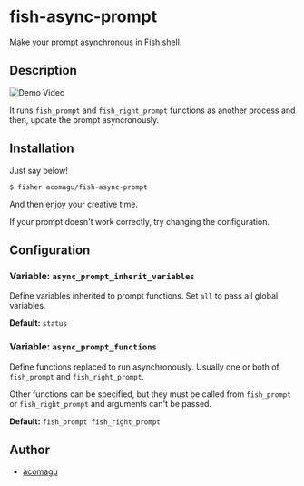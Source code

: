 # fish-async-prompt

Make your prompt asynchronous in Fish shell.

## Description

![Demo Video](demo.gif)

It runs `fish_prompt` and `fish_right_prompt` functions as another process and then, update the prompt asyncronously.

## Installation

Just say below!

```
$ fisher acomagu/fish-async-prompt
```

And then enjoy your creative time.

If your prompt doesn't work correctly, try changing the configuration.

## Configuration

### Variable: `async_prompt_inherit_variables`

Define variables inherited to prompt functions. Set `all` to pass all global variables.

**Default:** `status`

### Variable: `async_prompt_functions`

Define functions replaced to run asynchronously. Usually one or both of `fish_prompt` and `fish_right_prompt`.

Other functions can be specified, but they must be called from `fish_prompt` or `fish_right_prompt` and arguments can't be passed.

**Default:** `fish_prompt fish_right_prompt`

## Author

- [acomagu](https://github.com/acomagu)
